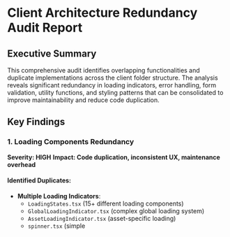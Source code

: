 # Client Architecture Redundancy Audit Report

## Executive Summary

This comprehensive audit identifies overlapping functionalities and duplicate implementations across the client folder structure. The analysis reveals significant redundancy in loading indicators, error handling, form validation, utility functions, and styling patterns that can be consolidated to improve maintainability and reduce code duplication.

## Key Findings

### 1. Loading Components Redundancy

**Severity: HIGH**
**Impact: Code duplication, inconsistent UX, maintenance overhead**

#### Identified Duplicates:
- **Multiple Loading Indicators**: 
  - `LoadingStates.tsx` (15+ different loading components)
  - `GlobalLoadingIndicator.tsx` (complex global loading system)
  - `AssetLoadingIndicator.tsx` (asset-specific loading)
  - `spinner.tsx` (simple